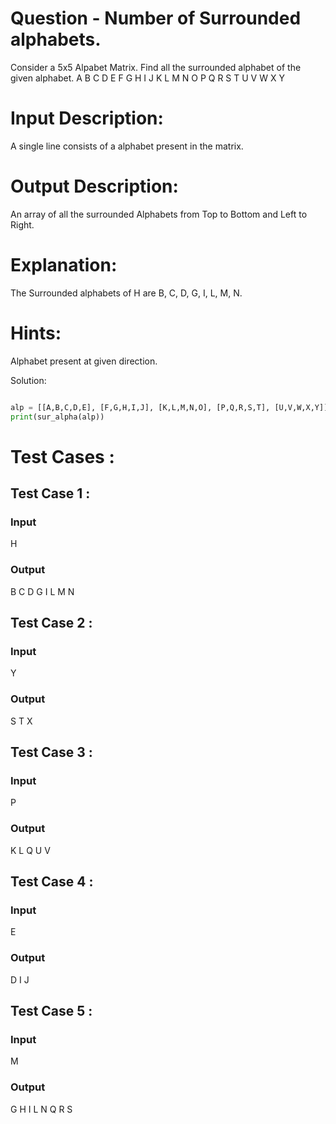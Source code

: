 # Question - Number of Surrounded alphabets.
Consider a 5x5 Alpabet Matrix. Find all the surrounded alphabet of the given alphabet.
A B C D E
F G H I J
K L M N O
P Q R S T
U V W X Y

# Input Description:
A single line consists of a alphabet present in the matrix.

# Output Description:
An array of all the surrounded Alphabets from Top to Bottom and Left to Right.

# Explanation:
The Surrounded alphabets of H are B, C, D, G, I, L, M, N.

# Hints:
Alphabet present at given direction.

Solution:

```python

alp = [[A,B,C,D,E], [F,G,H,I,J], [K,L,M,N,O], [P,Q,R,S,T], [U,V,W,X,Y]]
print(sur_alpha(alp))

```

# Test Cases :
## Test Case 1 :
### Input
H
### Output
B C D G I L M N


## Test Case 2 :
### Input
Y
### Output
S T X


## Test Case 3 :
### Input
P
### Output
K L Q U V


## Test Case 4 :
### Input
E
### Output
D I J


## Test Case 5 :
### Input
M
### Output
G H I L N Q R S
